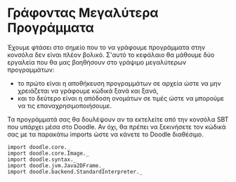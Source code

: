 # Γράφοντας Μεγαλύτερα Προγράμματα

Έχουμε φτάσει στο σημείο που το να γράφουμε προγράμματα στην κονσόλα δεν είναι πλέον βολικό.
Σ'αυτό το κεφάλαιο θα μάθουμε δύο εργαλεία που θα μας βοηθήσουν στο γράψιμο μεγαλύτερων προγραμμάτων:

- το πρώτο είναι η αποθήκευση προγραμμάτων σε αρχεία ώστε να μην χρειάζεται να γράφουμε κώδικά ξανά και ξανά,
- και το δεύτερο είναι η απόδοση ονομάτων σε τιμές ώστε να μπορούμε να τις επαναχρησιμοποιήσουμε.

<div class="callout callout-info">
Τα προγράμματά σας θα δουλέψουν αν τα εκτελείτε από την κονσόλα SBT που υπάρχει μέσα στο Doodle. Αν όχι, θα πρέπει να ξεκινήσετε τον κώδικά σας με τα παρακάτω imports ώστε να κάνετε το Doodle διαθέσιμο.

```tut:silent
import doodle.core._
import doodle.core.Image._
import doodle.syntax._
import doodle.jvm.Java2DFrame._
import doodle.backend.StandardInterpreter._
```
</div>


